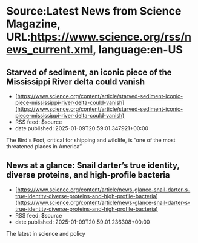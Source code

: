 # Source:Latest News from Science Magazine, URL:https://www.science.org/rss/news_current.xml, language:en-US

## Starved of sediment, an iconic piece of the Mississippi River delta could vanish
 - [https://www.science.org/content/article/starved-sediment-iconic-piece-mississippi-river-delta-could-vanish](https://www.science.org/content/article/starved-sediment-iconic-piece-mississippi-river-delta-could-vanish)
 - RSS feed: $source
 - date published: 2025-01-09T20:59:01.347921+00:00

The Bird's Foot, critical for shipping and wildlife, is “one of the most threatened places in America”

## News at a glance: Snail darter’s true identity, diverse proteins, and high-profile bacteria
 - [https://www.science.org/content/article/news-glance-snail-darter-s-true-identity-diverse-proteins-and-high-profile-bacteria](https://www.science.org/content/article/news-glance-snail-darter-s-true-identity-diverse-proteins-and-high-profile-bacteria)
 - RSS feed: $source
 - date published: 2025-01-09T20:59:01.236308+00:00

The latest in science and policy

